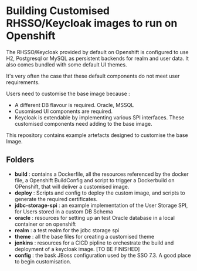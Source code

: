 # Building Customised RHSSO/Keycloak images to run on Openshift

The RHSSO/Keycloak provided by default on Openshift is configured to use H2, Postgresql or MySQL as persistent backends for realm and user data. It also comes bundled with some default UI themes.

It's very often the case that these default components do not meet user requirements.

Users need to customise the base image because :

   * A different DB flavour is required. Oracle, MSSQL
   * Cusomised UI components are required.
   * Keycloak is extendable by implementing various SPI interfaces. These customised components need adding to the base image.

This repository contains example artefacts designed to customise the base Image.

## Folders
   * __build__ : contains a Dockerfile, all the resources referenced by the docker file, a Openshift BuildConfig and script to trigger a Dockerbuild on OPenshift, that will deliver a customised image.
   * __deploy__ : Scripts and config to deploy the custom image, and scripts to generate the required certificates.
   * __jdbc-storage-spi__ : an example implementation of the User Storage SPI, for Users stored in a custom DB Schema
   * __oracle__ : resources for setting up an test Oracle database in a local container or on openshift
   * __realm__ : a test realm for the jdbc storage spi
   * __theme__ : all the base files for creating a customised theme
   * __jenkins__ : resources for a CICD pipline to orchestrate the build and deployment of a keycloak image. [TO BE FINISHED]
   * __config__ : the bask JBoss configuration used by the SSO 7.3. A good place to begin customisation.
